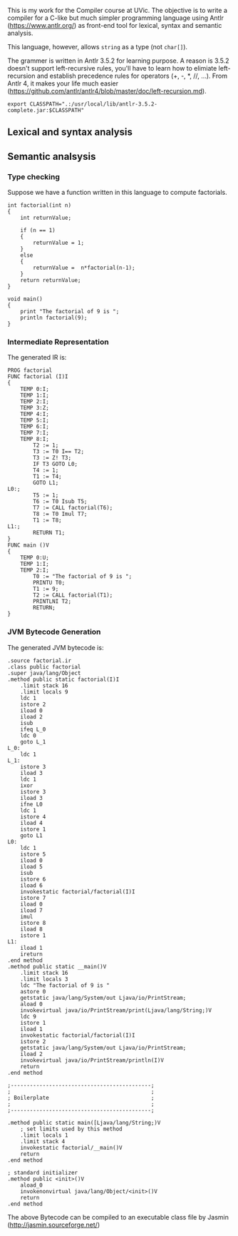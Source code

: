 This is my work for the Compiler course at UVic. The objective is to write a compiler for a C-like but much simpler programming language using Antlr (https://www.antlr.org/) as front-end tool for lexical, syntax and semantic analysis.

This language, however, allows `string` as a type (not `char[]`).

The grammer is written in Antlr 3.5.2 for learning purpose. A reason is 3.5.2 doesn't support left-recursive rules, you'll have to learn how to elimiate left-recursion and establish precedence rules for operators (+, -, *, //, ...). From Antlr 4, it makes your life much easier (https://github.com/antlr/antlr4/blob/master/doc/left-recursion.md).

`export CLASSPATH=".:/usr/local/lib/antlr-3.5.2-complete.jar:$CLASSPATH"`

## Lexical and syntax analysis

## Semantic analsysis

### Type checking

Suppose we have a function written in this language to compute factorials.

```
int factorial(int n)
{
	int returnValue;

	if (n == 1)
	{
		returnValue = 1;
	}
	else
	{
		returnValue =  n*factorial(n-1);
	}
	return returnValue;
}

void main()
{
	print "The factorial of 9 is ";
	println factorial(9);
}
```

### Intermediate Representation

The generated IR is:
```
PROG factorial
FUNC factorial (I)I
{
    TEMP 0:I;
    TEMP 1:I;
    TEMP 2:I;
    TEMP 3:Z;
    TEMP 4:I;
    TEMP 5:I;
    TEMP 6:I;
    TEMP 7:I;
    TEMP 8:I;
        T2 := 1;
        T3 := T0 I== T2;
        T3 := Z! T3;
        IF T3 GOTO L0;
        T4 := 1;
        T1 := T4;
        GOTO L1;
L0:;
        T5 := 1;
        T6 := T0 Isub T5;
        T7 := CALL factorial(T6);
        T8 := T0 Imul T7;
        T1 := T8;
L1:;
        RETURN T1;
}
FUNC main ()V
{
    TEMP 0:U;
    TEMP 1:I;
    TEMP 2:I;
        T0 := "The factorial of 9 is ";
        PRINTU T0;
        T1 := 9;
        T2 := CALL factorial(T1);
        PRINTLNI T2;
        RETURN;
}
```

### JVM Bytecode Generation

The generated JVM bytecode is:
```
.source factorial.ir
.class public factorial
.super java/lang/Object
.method public static factorial(I)I
    .limit stack 16
    .limit locals 9
    ldc 1
    istore 2
    iload 0
    iload 2
    isub
    ifeq L_0
    ldc 0
    goto L_1
L_0:
    ldc 1
L_1:
    istore 3
    iload 3
    ldc 1
    ixor
    istore 3
    iload 3
    ifne L0
    ldc 1
    istore 4
    iload 4
    istore 1
    goto L1
L0:
    ldc 1
    istore 5
    iload 0
    iload 5
    isub
    istore 6
    iload 6
    invokestatic factorial/factorial(I)I
    istore 7
    iload 0
    iload 7
    imul
    istore 8
    iload 8
    istore 1
L1:
    iload 1
    ireturn
.end method
.method public static __main()V
    .limit stack 16
    .limit locals 3
    ldc "The factorial of 9 is "
    astore 0
    getstatic java/lang/System/out Ljava/io/PrintStream;
    aload 0
    invokevirtual java/io/PrintStream/print(Ljava/lang/String;)V
    ldc 9
    istore 1
    iload 1
    invokestatic factorial/factorial(I)I
    istore 2
    getstatic java/lang/System/out Ljava/io/PrintStream;
    iload 2
    invokevirtual java/io/PrintStream/println(I)V
    return
.end method

;--------------------------------------------;
;                                            ;
; Boilerplate                                ;
;                                            ;
;--------------------------------------------;

.method public static main([Ljava/lang/String;)V
    ; set limits used by this method
    .limit locals 1
    .limit stack 4
    invokestatic factorial/__main()V
    return
.end method

; standard initializer
.method public <init>()V
    aload_0
    invokenonvirtual java/lang/Object/<init>()V
    return
.end method
```
The above Bytecode can be compiled to an executable class file by Jasmin (http://jasmin.sourceforge.net/)

